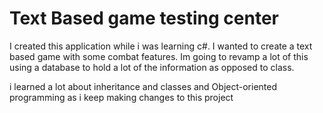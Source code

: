 # Text Based game testing center

I created this application while i was learning c#. I wanted to create a text based game with some combat features.
Im going to revamp a lot of this using a database to hold a lot of the information as opposed to class.

i learned a lot about inheritance and classes and Object-oriented programming as i keep making changes to this project
